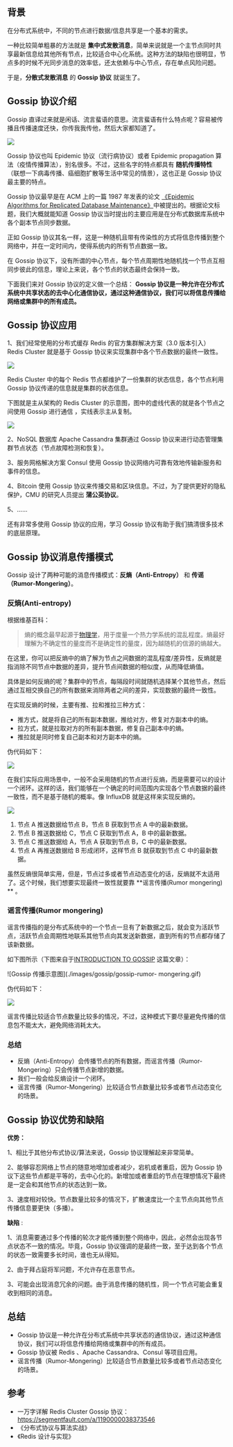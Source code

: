 ## 背景

在分布式系统中，不同的节点进行数据/信息共享是一个基本的需求。

一种比较简单粗暴的方法就是 **集中式发散消息**，简单来说就是一个主节点同时共享最新信息给其他所有节点，比较适合中心化系统。这种方法的缺陷也很明显，节点多的时候不光同步消息的效率低，还太依赖与中心节点，存在单点风险问题。

于是，**分散式发散消息** 的 **Gossip 协议** 就诞生了。

## Gossip 协议介绍

Gossip 直译过来就是闲话、流言蜚语的意思。流言蜚语有什么特点呢？容易被传播且传播速度还快，你传我我传他，然后大家都知道了。

![](./images/gossip/gossip.png)

Gossip 协议也叫 Epidemic 协议（流行病协议）或者 Epidemic propagation 算法（疫情传播算法），别名很多。不过，这些名字的特点都具有 **随机传播特性** （联想一下病毒传播、癌细胞扩散等生活中常见的情景），这也正是 Gossip 协议最主要的特点。

Gossip 协议最早是在 ACM 上的一篇 1987 年发表的论文 [《Epidemic Algorithms for Replicated Database Maintenance》](https://dl.acm.org/doi/10.1145/41840.41841)中被提出的。根据论文标题，我们大概就能知道 Gossip 协议当时提出的主要应用是在分布式数据库系统中各个副本节点同步数据。

正如 Gossip 协议其名一样，这是一种随机且带有传染性的方式将信息传播到整个网络中，并在一定时间内，使得系统内的所有节点数据一致。

在 Gossip 协议下，没有所谓的中心节点，每个节点周期性地随机找一个节点互相同步彼此的信息，理论上来说，各个节点的状态最终会保持一致。 

下面我们来对 Gossip 协议的定义做一个总结： **Gossip 协议是一种允许在分布式系统中共享状态的去中心化通信协议，通过这种通信协议，我们可以将信息传播给网络或集群中的所有成员。**

## Gossip 协议应用

1、我们经常使用的分布式缓存 Redis 的官方集群解决方案（3.0 版本引入） Redis Cluster 就是基于 Gossip 协议来实现集群中各个节点数据的最终一致性。

![](https://oscimg.oschina.net/oscnet/up-fcacc1eefca6e51354a5f1fc9f2919f51ec.png)

Redis Cluster 中的每个 Redis 节点都维护了一份集群的状态信息，各个节点利用 Gossip 协议传递的信息就是集群的状态信息。

下图就是主从架构的 Redis Cluster 的示意图，图中的虚线代表的就是各个节点之间使用 Gossip 进行通信 ，实线表示主从复制。

![](./images/gossip/redis-cluster-gossip.png)

2、NoSQL 数据库 Apache Cassandra 集群通过 Gossip 协议来进行动态管理集群节点状态（节点故障检测和恢复）。

3、服务网格解决方案 Consul 使用 Gossip 协议网络内可靠有效地传输新服务和事件的信息。

4、Bitcoin 使用 Gossip 协议来传播交易和区块信息。不过，为了提供更好的隐私保护，CMU 的研究人员提出 **蒲公英协议**。

5、......

还有非常多使用 Gossip 协议的应用，学习 Gossip 协议有助于我们搞清很多技术的底层原理。

## Gossip 协议消息传播模式

Gossip 设计了两种可能的消息传播模式：**反熵（Anti-Entropy）** 和 **传谣（Rumor-Mongering）**。

### 反熵(Anti-entropy)

根据维基百科：

> 熵的概念最早起源于[物理学](https://zh.wikipedia.org/wiki/物理学)，用于度量一个热力学系统的混乱程度。熵最好理解为不确定性的量度而不是确定性的量度，因为越随机的信源的熵越大。

在这里，你可以把反熵中的熵了解为节点之间数据的混乱程度/差异性，反熵就是指消除不同节点中数据的差异，提升节点间数据的相似度，从而降低熵值。

具体是如何反熵的呢？集群中的节点，每隔段时间就随机选择某个其他节点，然后通过互相交换自己的所有数据来消除两者之间的差异，实现数据的最终一致性。

在实现反熵的时候，主要有推、拉和推拉三种方式：

- 推方式，就是将自己的所有副本数据，推给对方，修复对方副本中的熵。
- 拉方式，就是拉取对方的所有副本数据，修复自己副本中的熵。
- 推拉就是同时修复自己副本和对方副本中的熵。

伪代码如下：

![](https://oscimg.oschina.net/oscnet/up-df16e98bf71e872a7e1f01ca31cee93d77b.png)

在我们实际应用场景中，一般不会采用随机的节点进行反熵，而是需要可以的设计一个闭环。这样的话，我们能够在一个确定的时间范围内实现各个节点数据的最终一致性，而不是基于随机的概率。像 InfluxDB 就是这样来实现反熵的。

![](./images/gossip/反熵-闭环.png)

1. 节点 A 推送数据给节点 B，节点 B 获取到节点 A 中的最新数据。
2. 节点 B 推送数据给 C，节点 C 获取到节点 A，B 中的最新数据。
3. 节点 C 推送数据给 A，节点 A 获取到节点 B，C 中的最新数据。
4. 节点 A 再推送数据给 B 形成闭环，这样节点 B 就获取到节点 C 中的最新数据。

虽然反熵很简单实用，但是，节点过多或者节点动态变化的话，反熵就不太适用了。这个时候，我们想要实现最终一致性就要靠 **谣言传播(Rumor mongering) ** 。

### 谣言传播(Rumor mongering)

谣言传播指的是分布式系统中的一个节点一旦有了新数据之后，就会变为活跃节点，活跃节点会周期性地联系其他节点向其发送新数据，直到所有的节点都存储了该新数据。

如下图所示（下图来自于[INTRODUCTION TO GOSSIP](https://managementfromscratch.wordpress.com/2016/04/01/introduction-to-gossip/) 这篇文章）：

![Gossip 传播示意图](./images/gossip/gossip-rumor- mongering.gif)

伪代码如下：

![](https://guide-blog-images.oss-cn-shenzhen.aliyuncs.com/github/javaguide/csdn/20210605170707933.png)

谣言传播比较适合节点数量比较多的情况，不过，这种模式下要尽量避免传播的信息包不能太大，避免网络消耗太大。

### 总结

- 反熵（Anti-Entropy）会传播节点的所有数据，而谣言传播（Rumor-Mongering）只会传播节点新增的数据。
- 我们一般会给反熵设计一个闭环。
- 谣言传播（Rumor-Mongering）比较适合节点数量比较多或者节点动态变化的场景。

## Gossip 协议优势和缺陷

**优势：**

1、相比于其他分布式协议/算法来说，Gossip 协议理解起来非常简单。

2、能够容忍网络上节点的随意地增加或者减少，宕机或者重启，因为 Gossip 协议下这些节点都是平等的，去中心化的。新增加或者重启的节点在理想情况下最终是一定会和其他节点的状态达到一致。

3、速度相对较快。节点数量比较多的情况下，扩散速度比一个主节点向其他节点传播信息要更快（多播）。

**缺陷** :

1、消息需要通过多个传播的轮次才能传播到整个网络中，因此，必然会出现各节点状态不一致的情况。毕竟，Gossip 协议强调的是最终一致，至于达到各个节点的状态一致需要多长时间，谁也无从得知。

2、由于拜占庭将军问题，不允许存在恶意节点。

3、可能会出现消息冗余的问题。由于消息传播的随机性，同一个节点可能会重复收到相同的消息。

## 总结

- Gossip 协议是一种允许在分布式系统中共享状态的通信协议，通过这种通信协议，我们可以将信息传播给网络或集群中的所有成员。
- Gossip 协议被 Redis 、Apache Cassandra、Consul 等项目应用。
- 谣言传播（Rumor-Mongering）比较适合节点数量比较多或者节点动态变化的场景。

## 参考

- 一万字详解 Redis Cluster Gossip 协议：https://segmentfault.com/a/1190000038373546
- 《分布式协议与算法实战》
- 《Redis 设计与实现》